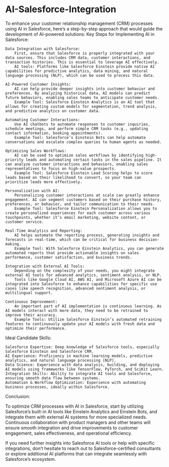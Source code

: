 # AI-Salesforce-Integration
To enhance your customer relationship management (CRM) processes using AI in Salesforce, here’s a step-by-step approach that would guide the development of AI-powered solutions:
Key Steps for Implementing AI in Salesforce:

    Data Integration with Salesforce:
        First, ensure that Salesforce is properly integrated with your data sources. This includes CRM data, customer interactions, and transaction histories. This is essential to leverage AI effectively.
        AI tools: Platforms like Salesforce Einstein provide native AI capabilities for predictive analytics, data mining, and natural language processing (NLP), which can be used to process this data.

    AI-Powered Customer Insights:
        AI can help provide deeper insights into customer behavior and preferences. By analyzing historical data, AI models can predict future behaviors, enabling sales teams to anticipate customer needs.
        Example Tool: Salesforce Einstein Analytics is an AI tool that allows for creating custom models for segmentation, trend analysis, and predictive analytics on customer data.

    Automating Customer Interactions:
        Use AI chatbots to automate responses to customer inquiries, schedule meetings, and perform simple CRM tasks (e.g., updating contact information, booking appointments).
        Example Tool: Salesforce’s Einstein Bots can help automate conversations and escalate complex queries to human agents as needed.

    Optimizing Sales Workflows:
        AI can be used to optimize sales workflows by identifying high-priority leads and automating certain tasks in the sales pipeline. It can analyze customer interactions and behaviors, enabling sales representatives to focus on high-value prospects.
        Example Tool: Salesforce Einstein Lead Scoring helps to score leads based on their likelihood to convert, so your team can prioritize leads more effectively.

    Personalization with AI:
        Personalizing customer interactions at scale can greatly enhance engagement. AI can segment customers based on their purchase history, preferences, or behavior, and tailor communication to their needs.
        Example Tool: Salesforce Einstein Personalization allows you to create personalized experiences for each customer across various touchpoints, whether it’s email marketing, website content, or customer service.

    Real-Time Analytics and Reporting:
        AI helps automate the reporting process, generating insights and forecasts in real-time, which can be critical for business decision-making.
        Example Tool: With Salesforce Einstein Analytics, you can generate automated reports that provide actionable insights on sales performance, customer satisfaction, and business trends.

    Integration with External AI Tools:
        Depending on the complexity of your needs, you might integrate external AI tools for advanced analytics, sentiment analysis, or NLP.
        Tools like Google Cloud AI, AWS AI, and Microsoft Azure AI can be integrated into Salesforce to enhance capabilities for specific use cases like speech recognition, advanced sentiment analysis, or multilingual support.

    Continuous Improvement:
        An important part of AI implementation is continuous learning. As AI models interact with more data, they need to be retrained to improve their accuracy.
        Example Tools: Utilize Salesforce Einstein’s automated retraining features to continuously update your AI models with fresh data and optimize their performance.

Ideal Candidate Skills:

    Salesforce Expertise: Deep knowledge of Salesforce tools, especially Salesforce Einstein and Salesforce CRM.
    AI Experience: Proficiency in machine learning models, predictive analytics, and natural language processing (NLP).
    Data Science: Experience with data analysis, building, and deploying AI models using frameworks like TensorFlow, PyTorch, and SciKit Learn.
    Integration Skills: Ability to integrate AI tools and Salesforce, ensuring smooth data flow between systems.
    Automation & Workflow Optimization: Experience with automating business processes, ideally within Salesforce.

Conclusion:

To optimize CRM processes with AI in Salesforce, start by utilizing Salesforce’s built-in AI tools like Einstein Analytics and Einstein Bots, and integrate them with external AI systems for more specialized needs. Continuous collaboration with product managers and other teams will ensure smooth integration and drive improvements to customer engagement, sales effectiveness, and operational efficiency.

If you need further insights into Salesforce AI tools or help with specific integrations, don’t hesitate to reach out to Salesforce-certified consultants or explore additional AI platforms that can integrate seamlessly with Salesforce’s ecosystem.
